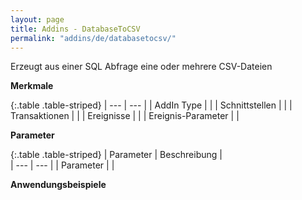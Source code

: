 ```yaml
---
layout: page
title: Addins - DatabaseToCSV
permalink: "addins/de/databasetocsv/"
---
```


Erzeugt aus einer SQL Abfrage eine oder mehrere CSV-Dateien

__Merkmale__

{:.table .table-striped}
| --- | --- |
| AddIn Type |  |
| Schnittstellen |  |
| Transaktionen |  |
| Ereignisse |  |
| Ereignis-Parameter |  |


__Parameter__

{:.table .table-striped}
| Parameter | Beschreibung |                      
| --- | --- |
| Parameter |  |


__Anwendungsbeispiele__

